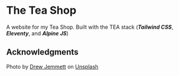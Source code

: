 # The Tea Shop

A website for my Tea Shop. Built with the TEA stack (**_Tailwind CSS_**, **_Eleventy_**, and **_Alpine JS_**)

## Acknowledgments

Photo by <a href="https://unsplash.com/@forleaves?utm_source=unsplash&utm_medium=referral&utm_content=creditCopyText">Drew Jemmett</a> on <a href="https://unsplash.com/photos/qEcWgrTG578?utm_source=unsplash&utm_medium=referral&utm_content=creditCopyText">Unsplash</a>
